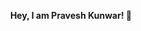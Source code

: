 <div align="center">
  <p>
    <b>
Hey, I am Pravesh Kunwar! 👋
    </b>
</p>
</div>

<div align="center>
            <h1><b>Languages I am Familiar With!</b></h1>
            </div>
![PraveshK's github stats](https://github-readme-stats.vercel.app/api?username=PraveshKunwar&show_icons=true&theme=radical)
[![Top Langs](https://github-readme-stats.vercel.app/api/top-langs/?username=PraveshKunwar)](https://github.com/anuraghazra/github-readme-stats)

